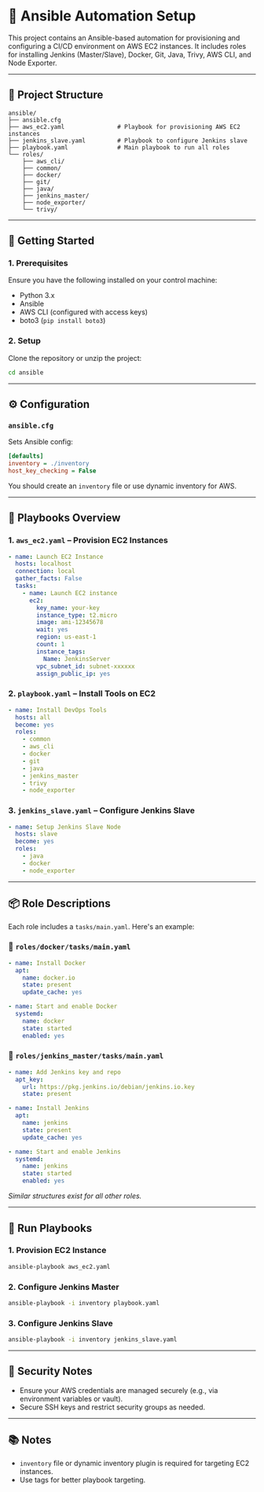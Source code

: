 # 📘 Ansible Automation Setup

This project contains an Ansible-based automation for provisioning and configuring a CI/CD environment on AWS EC2 instances. It includes roles for installing Jenkins (Master/Slave), Docker, Git, Java, Trivy, AWS CLI, and Node Exporter.

---

## 📁 Project Structure

```
ansible/
├── ansible.cfg
├── aws_ec2.yaml               # Playbook for provisioning AWS EC2 instances
├── jenkins_slave.yaml         # Playbook to configure Jenkins slave
├── playbook.yaml              # Main playbook to run all roles
└── roles/
    ├── aws_cli/
    ├── common/
    ├── docker/
    ├── git/
    ├── java/
    ├── jenkins_master/
    ├── node_exporter/
    └── trivy/
```

---

## 🚀 Getting Started

### 1. Prerequisites

Ensure you have the following installed on your control machine:

- Python 3.x
- Ansible
- AWS CLI (configured with access keys)
- boto3 (`pip install boto3`)

### 2. Setup

Clone the repository or unzip the project:

```bash
cd ansible
```

---

## ⚙️ Configuration

### `ansible.cfg`

Sets Ansible config:

```ini
[defaults]
inventory = ./inventory
host_key_checking = False
```

You should create an `inventory` file or use dynamic inventory for AWS.

---

## 📜 Playbooks Overview

### 1. `aws_ec2.yaml` – Provision EC2 Instances

```yaml
- name: Launch EC2 Instance
  hosts: localhost
  connection: local
  gather_facts: False
  tasks:
    - name: Launch EC2 instance
      ec2:
        key_name: your-key
        instance_type: t2.micro
        image: ami-12345678
        wait: yes
        region: us-east-1
        count: 1
        instance_tags:
          Name: JenkinsServer
        vpc_subnet_id: subnet-xxxxxx
        assign_public_ip: yes
```

### 2. `playbook.yaml` – Install Tools on EC2

```yaml
- name: Install DevOps Tools
  hosts: all
  become: yes
  roles:
    - common
    - aws_cli
    - docker
    - git
    - java
    - jenkins_master
    - trivy
    - node_exporter
```

### 3. `jenkins_slave.yaml` – Configure Jenkins Slave

```yaml
- name: Setup Jenkins Slave Node
  hosts: slave
  become: yes
  roles:
    - java
    - docker
    - node_exporter
```

---

## 📦 Role Descriptions

Each role includes a `tasks/main.yaml`. Here's an example:

### 🔧 `roles/docker/tasks/main.yaml`

```yaml
- name: Install Docker
  apt:
    name: docker.io
    state: present
    update_cache: yes

- name: Start and enable Docker
  systemd:
    name: docker
    state: started
    enabled: yes
```

### 🔧 `roles/jenkins_master/tasks/main.yaml`

```yaml
- name: Add Jenkins key and repo
  apt_key:
    url: https://pkg.jenkins.io/debian/jenkins.io.key
    state: present

- name: Install Jenkins
  apt:
    name: jenkins
    state: present
    update_cache: yes

- name: Start and enable Jenkins
  systemd:
    name: jenkins
    state: started
    enabled: yes
```

_Similar structures exist for all other roles._

---

## 🧪 Run Playbooks

### 1. Provision EC2 Instance

```bash
ansible-playbook aws_ec2.yaml
```

### 2. Configure Jenkins Master

```bash
ansible-playbook -i inventory playbook.yaml
```

### 3. Configure Jenkins Slave

```bash
ansible-playbook -i inventory jenkins_slave.yaml
```

---

## 🔐 Security Notes

- Ensure your AWS credentials are managed securely (e.g., via environment variables or vault).
- Secure SSH keys and restrict security groups as needed.

---

## 📚 Notes

- `inventory` file or dynamic inventory plugin is required for targeting EC2 instances.
- Use tags for better playbook targeting.
